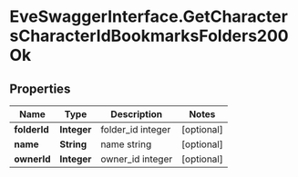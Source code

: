 # EveSwaggerInterface.GetCharactersCharacterIdBookmarksFolders200Ok

## Properties
Name | Type | Description | Notes
------------ | ------------- | ------------- | -------------
**folderId** | **Integer** | folder_id integer | [optional] 
**name** | **String** | name string | [optional] 
**ownerId** | **Integer** | owner_id integer | [optional] 


